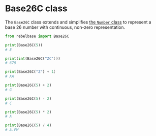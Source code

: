 # Base26C class

The `Base26C` class extends and simplifies [the `Number` class](./number.md) to represent a base 26 number with continuous, non-zero representation.

```python
from rebelbase import Base26C

print(Base26C(5))
# E

print(int(Base26C("ZC")))
# 679

print(Base26C("Z") + 1)
# AA

print(Base26C(5) + 2)
# G

print(Base26C(5) - 2)
# C

print(Base26C(5) * 2)
# A

print(Base26C(5) / 4)
# A.FM
```
